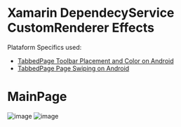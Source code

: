 # Xamarin DependecyService CustomRenderer Effects
Plataform Specifics used:
  - [TabbedPage Toolbar Placement and Color on Android](https://docs.microsoft.com/en-us/xamarin/xamarin-forms/platform/android/tabbedpage-toolbar-placement-color)
  - [TabbedPage Page Swiping on Android](https://docs.microsoft.com/en-us/xamarin/xamarin-forms/platform/android/tabbedpage-page-swiping)
# MainPage
![image](https://user-images.githubusercontent.com/52639107/112733541-f22cb200-8f16-11eb-866b-47044844c5f3.png)
![image](https://user-images.githubusercontent.com/52639107/112733571-1be5d900-8f17-11eb-9367-bd6edb32f4a1.png)

